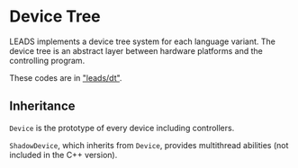 # Device Tree

LEADS implements a device tree system for each language variant. The device tree is an abstract layer between hardware
platforms and the controlling program.

These codes are in ["leads/dt"](../leads/dt).

## Inheritance

`Device` is the prototype of every device including controllers.

`ShadowDevice`, which inherits from `Device`, provides multithread abilities (not included in the C++ version).